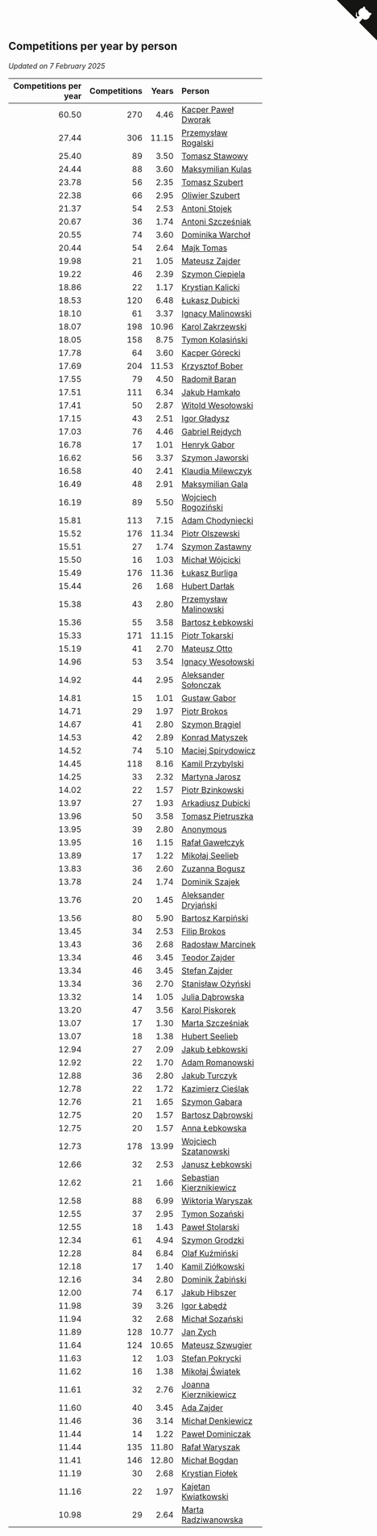 ## Competitions per year by person

*Updated on  7 February 2025*

| Competitions per year | Competitions | Years | Person |
| ---: | ---: | ---: | :--- |
| 60.50 | 270 | 4.46 | [Kacper Paweł Dworak](https://www.worldcubeassociation.org/persons/2020DWOR01) |
| 27.44 | 306 | 11.15 | [Przemysław Rogalski](https://www.worldcubeassociation.org/persons/2013ROGA02) |
| 25.40 | 89 | 3.50 | [Tomasz Stawowy](https://www.worldcubeassociation.org/persons/2021STAW01) |
| 24.44 | 88 | 3.60 | [Maksymilian Kulas](https://www.worldcubeassociation.org/persons/2021KULA02) |
| 23.78 | 56 | 2.35 | [Tomasz Szubert](https://www.worldcubeassociation.org/persons/2022SZUB02) |
| 22.38 | 66 | 2.95 | [Oliwier Szubert](https://www.worldcubeassociation.org/persons/2022SZUB01) |
| 21.37 | 54 | 2.53 | [Antoni Stojek](https://www.worldcubeassociation.org/persons/2022STOJ03) |
| 20.67 | 36 | 1.74 | [Antoni Szcześniak](https://www.worldcubeassociation.org/persons/2023SZCZ04) |
| 20.55 | 74 | 3.60 | [Dominika Warchoł](https://www.worldcubeassociation.org/persons/2021WARC01) |
| 20.44 | 54 | 2.64 | [Majk Tomas](https://www.worldcubeassociation.org/persons/2022TOMA05) |
| 19.98 | 21 | 1.05 | [Mateusz Zajder](https://www.worldcubeassociation.org/persons/2024ZAJD01) |
| 19.22 | 46 | 2.39 | [Szymon Ciepiela](https://www.worldcubeassociation.org/persons/2022CIEP01) |
| 18.86 | 22 | 1.17 | [Krystian Kalicki](https://www.worldcubeassociation.org/persons/2023KALI10) |
| 18.53 | 120 | 6.48 | [Łukasz Dubicki](https://www.worldcubeassociation.org/persons/2018DUBI01) |
| 18.10 | 61 | 3.37 | [Ignacy Malinowski](https://www.worldcubeassociation.org/persons/2021MALI02) |
| 18.07 | 198 | 10.96 | [Karol Zakrzewski](https://www.worldcubeassociation.org/persons/2014ZAKR01) |
| 18.05 | 158 | 8.75 | [Tymon Kolasiński](https://www.worldcubeassociation.org/persons/2016KOLA02) |
| 17.78 | 64 | 3.60 | [Kacper Górecki](https://www.worldcubeassociation.org/persons/2021GORE01) |
| 17.69 | 204 | 11.53 | [Krzysztof Bober](https://www.worldcubeassociation.org/persons/2013BOBE01) |
| 17.55 | 79 | 4.50 | [Radomił Baran](https://www.worldcubeassociation.org/persons/2020BARA02) |
| 17.51 | 111 | 6.34 | [Jakub Hamkało](https://www.worldcubeassociation.org/persons/2018HAMK01) |
| 17.41 | 50 | 2.87 | [Witold Wesołowski](https://www.worldcubeassociation.org/persons/2022WESO01) |
| 17.15 | 43 | 2.51 | [Igor Gładysz](https://www.worldcubeassociation.org/persons/2022GLAD01) |
| 17.03 | 76 | 4.46 | [Gabriel Rejdych](https://www.worldcubeassociation.org/persons/2020REJD01) |
| 16.78 | 17 | 1.01 | [Henryk Gabor](https://www.worldcubeassociation.org/persons/2024GABO02) |
| 16.62 | 56 | 3.37 | [Szymon Jaworski](https://www.worldcubeassociation.org/persons/2021JAWO01) |
| 16.58 | 40 | 2.41 | [Klaudia Milewczyk](https://www.worldcubeassociation.org/persons/2022MILE05) |
| 16.49 | 48 | 2.91 | [Maksymilian Gala](https://www.worldcubeassociation.org/persons/2022GALA01) |
| 16.19 | 89 | 5.50 | [Wojciech Rogoziński](https://www.worldcubeassociation.org/persons/2019ROGO04) |
| 15.81 | 113 | 7.15 | [Adam Chodyniecki](https://www.worldcubeassociation.org/persons/2017CHOD02) |
| 15.52 | 176 | 11.34 | [Piotr Olszewski](https://www.worldcubeassociation.org/persons/2013OLSZ02) |
| 15.51 | 27 | 1.74 | [Szymon Zastawny](https://www.worldcubeassociation.org/persons/2023ZAST01) |
| 15.50 | 16 | 1.03 | [Michał Wójcicki](https://www.worldcubeassociation.org/persons/2024WOJC01) |
| 15.49 | 176 | 11.36 | [Łukasz Burliga](https://www.worldcubeassociation.org/persons/2013BURL01) |
| 15.44 | 26 | 1.68 | [Hubert Darłak](https://www.worldcubeassociation.org/persons/2023DARL03) |
| 15.38 | 43 | 2.80 | [Przemysław Malinowski](https://www.worldcubeassociation.org/persons/2022MALI01) |
| 15.36 | 55 | 3.58 | [Bartosz Łebkowski](https://www.worldcubeassociation.org/persons/2021LEBK01) |
| 15.33 | 171 | 11.15 | [Piotr Tokarski](https://www.worldcubeassociation.org/persons/2013TOKA01) |
| 15.19 | 41 | 2.70 | [Mateusz Otto](https://www.worldcubeassociation.org/persons/2022OTTO01) |
| 14.96 | 53 | 3.54 | [Ignacy Wesołowski](https://www.worldcubeassociation.org/persons/2021WESO01) |
| 14.92 | 44 | 2.95 | [Aleksander Sołonczak](https://www.worldcubeassociation.org/persons/2022SOLO01) |
| 14.81 | 15 | 1.01 | [Gustaw Gabor](https://www.worldcubeassociation.org/persons/2024GABO01) |
| 14.71 | 29 | 1.97 | [Piotr Brokos](https://www.worldcubeassociation.org/persons/2023BROK01) |
| 14.67 | 41 | 2.80 | [Szymon Brągiel](https://www.worldcubeassociation.org/persons/2022BRAG03) |
| 14.53 | 42 | 2.89 | [Konrad Matyszek](https://www.worldcubeassociation.org/persons/2022MATY02) |
| 14.52 | 74 | 5.10 | [Maciej Spirydowicz](https://www.worldcubeassociation.org/persons/2020SPIR01) |
| 14.45 | 118 | 8.16 | [Kamil Przybylski](https://www.worldcubeassociation.org/persons/2016PRZY01) |
| 14.25 | 33 | 2.32 | [Martyna Jarosz](https://www.worldcubeassociation.org/persons/2022JARO01) |
| 14.02 | 22 | 1.57 | [Piotr Bzinkowski](https://www.worldcubeassociation.org/persons/2023BZIN01) |
| 13.97 | 27 | 1.93 | [Arkadiusz Dubicki](https://www.worldcubeassociation.org/persons/2023DUBI01) |
| 13.96 | 50 | 3.58 | [Tomasz Pietruszka](https://www.worldcubeassociation.org/persons/2021PIET01) |
| 13.95 | 39 | 2.80 | [Anonymous](https://www.worldcubeassociation.org/persons/2022ANON03) |
| 13.95 | 16 | 1.15 | [Rafał Gawełczyk](https://www.worldcubeassociation.org/persons/2023GAWE01) |
| 13.89 | 17 | 1.22 | [Mikołaj Seelieb](https://www.worldcubeassociation.org/persons/2023SEEL04) |
| 13.83 | 36 | 2.60 | [Zuzanna Bogusz](https://www.worldcubeassociation.org/persons/2022BOGU01) |
| 13.78 | 24 | 1.74 | [Dominik Szajek](https://www.worldcubeassociation.org/persons/2023SZAJ01) |
| 13.76 | 20 | 1.45 | [Aleksander Dryjański](https://www.worldcubeassociation.org/persons/2023DRYJ01) |
| 13.56 | 80 | 5.90 | [Bartosz Karpiński](https://www.worldcubeassociation.org/persons/2019KARP03) |
| 13.45 | 34 | 2.53 | [Filip Brokos](https://www.worldcubeassociation.org/persons/2022BROK03) |
| 13.43 | 36 | 2.68 | [Radosław Marcinek](https://www.worldcubeassociation.org/persons/2022MARC05) |
| 13.34 | 46 | 3.45 | [Teodor Zajder](https://www.worldcubeassociation.org/persons/2021ZAJD03) |
| 13.34 | 46 | 3.45 | [Stefan Zajder](https://www.worldcubeassociation.org/persons/2021ZAJD02) |
| 13.34 | 36 | 2.70 | [Stanisław Ożyński](https://www.worldcubeassociation.org/persons/2022OZYN01) |
| 13.32 | 14 | 1.05 | [Julia Dąbrowska](https://www.worldcubeassociation.org/persons/2024DABR01) |
| 13.20 | 47 | 3.56 | [Karol Piskorek](https://www.worldcubeassociation.org/persons/2021PISK01) |
| 13.07 | 17 | 1.30 | [Marta Szcześniak](https://www.worldcubeassociation.org/persons/2023SZCZ07) |
| 13.07 | 18 | 1.38 | [Hubert Seelieb](https://www.worldcubeassociation.org/persons/2023SEEL02) |
| 12.94 | 27 | 2.09 | [Jakub Łebkowski](https://www.worldcubeassociation.org/persons/2023LEBK01) |
| 12.92 | 22 | 1.70 | [Adam Romanowski](https://www.worldcubeassociation.org/persons/2023ROMA10) |
| 12.88 | 36 | 2.80 | [Jakub Turczyk](https://www.worldcubeassociation.org/persons/2022TURC02) |
| 12.78 | 22 | 1.72 | [Kazimierz Cieślak](https://www.worldcubeassociation.org/persons/2023CIES01) |
| 12.76 | 21 | 1.65 | [Szymon Gabara](https://www.worldcubeassociation.org/persons/2023GABA01) |
| 12.75 | 20 | 1.57 | [Bartosz Dąbrowski](https://www.worldcubeassociation.org/persons/2023DABR07) |
| 12.75 | 20 | 1.57 | [Anna Łebkowska](https://www.worldcubeassociation.org/persons/2023LEBK04) |
| 12.73 | 178 | 13.99 | [Wojciech Szatanowski](https://www.worldcubeassociation.org/persons/2011SZAT01) |
| 12.66 | 32 | 2.53 | [Janusz Łebkowski](https://www.worldcubeassociation.org/persons/2022LEBK01) |
| 12.62 | 21 | 1.66 | [Sebastian Kierznikiewicz](https://www.worldcubeassociation.org/persons/2023KIER02) |
| 12.58 | 88 | 6.99 | [Wiktoria Waryszak](https://www.worldcubeassociation.org/persons/2018WARY01) |
| 12.55 | 37 | 2.95 | [Tymon Sozański](https://www.worldcubeassociation.org/persons/2022SOZA01) |
| 12.55 | 18 | 1.43 | [Paweł Stolarski](https://www.worldcubeassociation.org/persons/2023STOL04) |
| 12.34 | 61 | 4.94 | [Szymon Grodzki](https://www.worldcubeassociation.org/persons/2020GROD01) |
| 12.28 | 84 | 6.84 | [Olaf Kuźmiński](https://www.worldcubeassociation.org/persons/2018KUZM02) |
| 12.18 | 17 | 1.40 | [Kamil Ziółkowski](https://www.worldcubeassociation.org/persons/2023ZIOL01) |
| 12.16 | 34 | 2.80 | [Dominik Żabiński](https://www.worldcubeassociation.org/persons/2022ZABI01) |
| 12.00 | 74 | 6.17 | [Jakub Hibszer](https://www.worldcubeassociation.org/persons/2018HIBS01) |
| 11.98 | 39 | 3.26 | [Igor Łabędź](https://www.worldcubeassociation.org/persons/2021LABE01) |
| 11.94 | 32 | 2.68 | [Michał Sozański](https://www.worldcubeassociation.org/persons/2022SOZA02) |
| 11.89 | 128 | 10.77 | [Jan Zych](https://www.worldcubeassociation.org/persons/2014ZYCH01) |
| 11.64 | 124 | 10.65 | [Mateusz Szwugier](https://www.worldcubeassociation.org/persons/2014SZWU01) |
| 11.63 | 12 | 1.03 | [Stefan Pokrycki](https://www.worldcubeassociation.org/persons/2024POKR01) |
| 11.62 | 16 | 1.38 | [Mikołaj Świątek](https://www.worldcubeassociation.org/persons/2023SWIA01) |
| 11.61 | 32 | 2.76 | [Joanna Kierznikiewicz](https://www.worldcubeassociation.org/persons/2022KIER01) |
| 11.60 | 40 | 3.45 | [Ada Zajder](https://www.worldcubeassociation.org/persons/2021ZAJD01) |
| 11.46 | 36 | 3.14 | [Michał Denkiewicz](https://www.worldcubeassociation.org/persons/2021DENK01) |
| 11.44 | 14 | 1.22 | [Paweł Dominiczak](https://www.worldcubeassociation.org/persons/2023DOMI21) |
| 11.44 | 135 | 11.80 | [Rafał Waryszak](https://www.worldcubeassociation.org/persons/2013WARY01) |
| 11.41 | 146 | 12.80 | [Michał Bogdan](https://www.worldcubeassociation.org/persons/2012BOGD01) |
| 11.19 | 30 | 2.68 | [Krystian Fiołek](https://www.worldcubeassociation.org/persons/2022FIOL01) |
| 11.16 | 22 | 1.97 | [Kajetan Kwiatkowski](https://www.worldcubeassociation.org/persons/2023KWIA01) |
| 10.98 | 29 | 2.64 | [Marta Radziwanowska](https://www.worldcubeassociation.org/persons/2022RADZ01) |


<a href="https://github.com/maxidragon/wca_statistics_pl" class="github-corner" aria-label="View source on Github"><svg width="80" height="80" viewBox="0 0 250 250" style="fill:#151513; color:#fff; position: absolute; top: 0; border: 0; right: 0;" aria-hidden="true"><path d="M0,0 L115,115 L130,115 L142,142 L250,250 L250,0 Z"></path><path d="M128.3,109.0 C113.8,99.7 119.0,89.6 119.0,89.6 C122.0,82.7 120.5,78.6 120.5,78.6 C119.2,72.0 123.4,76.3 123.4,76.3 C127.3,80.9 125.5,87.3 125.5,87.3 C122.9,97.6 130.6,101.9 134.4,103.2" fill="currentColor" style="transform-origin: 130px 106px;" class="octo-arm"></path><path d="M115.0,115.0 C114.9,115.1 118.7,116.5 119.8,115.4 L133.7,101.6 C136.9,99.2 139.9,98.4 142.2,98.6 C133.8,88.0 127.5,74.4 143.8,58.0 C148.5,53.4 154.0,51.2 159.7,51.0 C160.3,49.4 163.2,43.6 171.4,40.1 C171.4,40.1 176.1,42.5 178.8,56.2 C183.1,58.6 187.2,61.8 190.9,65.4 C194.5,69.0 197.7,73.2 200.1,77.6 C213.8,80.2 216.3,84.9 216.3,84.9 C212.7,93.1 206.9,96.0 205.4,96.6 C205.1,102.4 203.0,107.8 198.3,112.5 C181.9,128.9 168.3,122.5 157.7,114.1 C157.9,116.9 156.7,120.9 152.7,124.9 L141.0,136.5 C139.8,137.7 141.6,141.9 141.8,141.8 Z" fill="currentColor" class="octo-body"></path></svg></a><style>.github-corner:hover .octo-arm{animation:octocat-wave 560ms ease-in-out}@keyframes octocat-wave{0%,100%{transform:rotate(0)}20%,60%{transform:rotate(-25deg)}40%,80%{transform:rotate(10deg)}}@media (max-width:500px){.github-corner:hover .octo-arm{animation:none}.github-corner .octo-arm{animation:octocat-wave 560ms ease-in-out}}</style>
